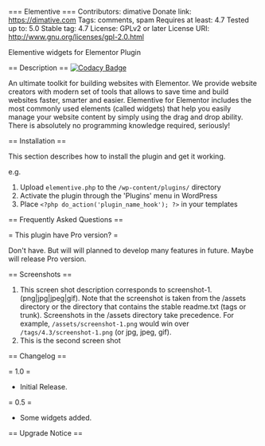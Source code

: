 === Elementive ===
Contributors: dimative
Donate link: https://dimative.com
Tags: comments, spam
Requires at least: 4.7
Tested up to: 5.0
Stable tag: 4.7
License: GPLv2 or later
License URI: http://www.gnu.org/licenses/gpl-2.0.html

Elementive widgets for Elementor Plugin 

== Description ==
[![Codacy Badge](https://api.codacy.com/project/badge/Grade/d44ac3d1c0624fa68eac034994bf9db9)](https://www.codacy.com/manual/dimative/elementive?utm_source=github.com&amp;utm_medium=referral&amp;utm_content=dimative/elementive&amp;utm_campaign=Badge_Grade)

An ultimate toolkit for building websites with Elementor. We provide website creators with modern set of tools that allows to save time and build websites faster, smarter and easier.
Elementive for Elementor includes the most commonly used elements (called widgets) that help you easily manage your website content by simply using the drag and drop ability. There is absolutely no programming knowledge required, seriously!

== Installation ==

This section describes how to install the plugin and get it working.

e.g.

1. Upload `elementive.php` to the `/wp-content/plugins/` directory
1. Activate the plugin through the 'Plugins' menu in WordPress
1. Place `<?php do_action('plugin_name_hook'); ?>` in your templates

== Frequently Asked Questions ==

= This plugin have Pro version? =

Don't have. But will will planned to develop many features in future. Maybe will release Pro version.


== Screenshots ==

1. This screen shot description corresponds to screenshot-1.(png|jpg|jpeg|gif). Note that the screenshot is taken from
the /assets directory or the directory that contains the stable readme.txt (tags or trunk). Screenshots in the /assets
directory take precedence. For example, `/assets/screenshot-1.png` would win over `/tags/4.3/screenshot-1.png`
(or jpg, jpeg, gif).
2. This is the second screen shot

== Changelog ==

= 1.0 =
* Initial Release.

= 0.5 =
* Some widgets added.

== Upgrade Notice ==
